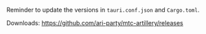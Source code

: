 Reminder to update the versions in `tauri.conf.json` and `Cargo.toml`.

Downloads: https://github.com/ari-party/mtc-artillery/releases